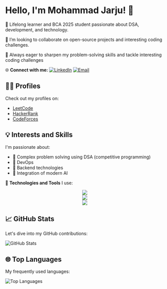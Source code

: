# Hello, I'm Mohammad Jarju! 👋

🌱 Lifelong learner and BCA 2025 student passionate about DSA, development, and technology.

🔭 I’m looking to collaborate on open-source projects and interesting coding challenges.

🚀 Always eager to sharpen my problem-solving skills and tackle interesting coding challenges

🌐 **Connect with me:**
[![LinkedIn](https://skillicons.dev/icons?i=linkedin)](https://www.linkedin.com/in/mohammad-jarju-10x)
[![Email](https://skillicons.dev/icons?i=gmail)](mailto:jarjudrag@gmail.com)

## 👩‍💻 Profiles

Check out my profiles on:
- [LeetCode](https://leetcode.com/jarjudrag/)
- [HackerRank](https://www.hackerrank.com/profile/jarjudrag)
- [CodeForces](https://codeforces.com/profile/Jarju-10x)

## 💡 Interests and Skills

I'm passionate about:
- 🦾 Complex problem solving using DSA (competitive programming)
- 🦈 DevOps
- 🗿 Backend technologies
- 🤖 Integration of modern AI

🔧 **Technologies and Tools** I use:
<p align="center">
  <a href="https://skillicons.dev">
    <img src="https://skillicons.dev/icons?i=c++,c,java,python,javascript,html,css" />
    <br/>
    <img src="https://skillicons.dev/icons?i=linux,vim,bash,nginx,apache" />
    <br/>
    <img src="https://skillicons.dev/icons?i=git,docker,nodejs,ansible" />
  </a>
</p>

## 📈 GitHub Stats

Let's dive into my GitHub contributions:

![GitHub Stats](https://github-readme-stats.vercel.app/api?username=Jarju-10x&show_icons=true)

## 🌐 Top Languages

My frequently used languages:

![Top Languages](https://github-readme-stats.vercel.app/api/top-langs/?username=Jarju-10x)

